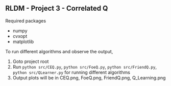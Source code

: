 ## RLDM - Project 3 - Correlated Q

Required packages
* numpy
* cvxopt
* matplotlib

To run different algorithms and observe the output,

1. Goto project root
2. Run `python src/CEQ.py`, `python src/FoeQ.py`, `python src/FriendQ.py`, `python src/QLearner.py` for running different algorithms
3. Output plots will be in CEQ.png, FoeQ.png, FriendQ.png, Q_Learning.png 